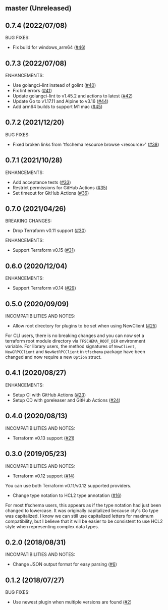 ## master (Unreleased)

## 0.7.4 (2022/07/08)

BUG FIXES:

* Fix build for windows_arm64 ([#46](https://github.com/minamijoyo/tfschema/pull/46))

## 0.7.3 (2022/07/08)

ENHANCEMENTS:

* Use golangci-lint instead of golint ([#40](https://github.com/minamijoyo/tfschema/pull/40))
* Fix lint errors ([#41](https://github.com/minamijoyo/tfschema/pull/41))
* Update golangci-lint to v1.45.2 and actions to latest ([#42](https://github.com/minamijoyo/tfschema/pull/42))
* Update Go to v1.17.11 and Alpine to v3.16 ([#44](https://github.com/minamijoyo/tfschema/pull/44))
* Add arm64 builds to support M1 mac ([#45](https://github.com/minamijoyo/tfschema/pull/45))

## 0.7.2 (2021/12/20)

BUG FIXES:

* Fixed broken links from 'tfschema resource browse \<resource\>' ([#38](https://github.com/minamijoyo/tfschema/pull/38))

## 0.7.1 (2021/10/28)

ENHANCEMENTS:

* Add acceptance tests ([#33](https://github.com/minamijoyo/tfschema/pull/33))
* Restrict permissions for GitHub Actions ([#35](https://github.com/minamijoyo/tfschema/pull/35))
* Set timeout for GitHub Actions ([#36](https://github.com/minamijoyo/tfschema/pull/36))

## 0.7.0 (2021/04/26)

BREAKING CHANGES:

* Drop Terraform v0.11 support ([#30](https://github.com/minamijoyo/tfschema/pull/30))

ENHANCEMENTS:

* Support Terraform v0.15 ([#31](https://github.com/minamijoyo/tfschema/pull/31))

## 0.6.0 (2020/12/04)

ENHANCEMENTS:

* Support Terraform v0.14 ([#29](https://github.com/minamijoyo/tfschema/pull/29))

## 0.5.0 (2020/09/09)

INCOMPATIBILITIES AND NOTES:

* Allow root directory for plugins to be set when using NewClient ([#25](https://github.com/minamijoyo/tfschema/pull/25))

For CLI users, there is no breaking changes and you can now set a terraform root module directory via `TFSCHEMA_ROOT_DIR` environment variable.
For library users, the method signatures of `NewClient`, `NewGRPCClient` and `NewNetRPCClient` in `tfschema` package have been changed and now require a new `Option` struct.

## 0.4.1 (2020/08/27)

ENHANCEMENTS:

* Setup CI with GitHub Actions ([#23](https://github.com/minamijoyo/tfschema/pull/23))
* Setup CD with goreleaser and GitHub Actions ([#24](https://github.com/minamijoyo/tfschema/pull/24))

## 0.4.0 (2020/08/13)

INCOMPATIBILITIES AND NOTES:

* Terraform v0.13 support ([#21](https://github.com/minamijoyo/tfschema/pull/21))

## 0.3.0 (2019/05/23)

INCOMPATIBILITIES AND NOTES:

* Terraform v0.12 support ([#14](https://github.com/minamijoyo/tfschema/pull/14))

You can use both Terraform v0.11/v0.12 supported providers.

* Change type notation to HCL2 type annotation ([#16](https://github.com/minamijoyo/tfschema/pull/16))

For most tfschema users, this appears as if the type notation had just been changed to lowercase.
It was originally capitalized because cty's Go type was capitalized.
I know we can still use capitalized letters for maximum compatibility, but I believe that it will be easier to be consistent to use HCL2 style when representing complex data types.

## 0.2.0 (2018/08/31)

INCOMPATIBILITIES AND NOTES:

* Change JSON output format for easy parsing ([#6](https://github.com/minamijoyo/tfschema/pull/6))

## 0.1.2 (2018/07/27)

BUG FIXES:

* Use newest plugin when multiple versions are found ([#2](https://github.com/minamijoyo/tfschema/pull/2))

